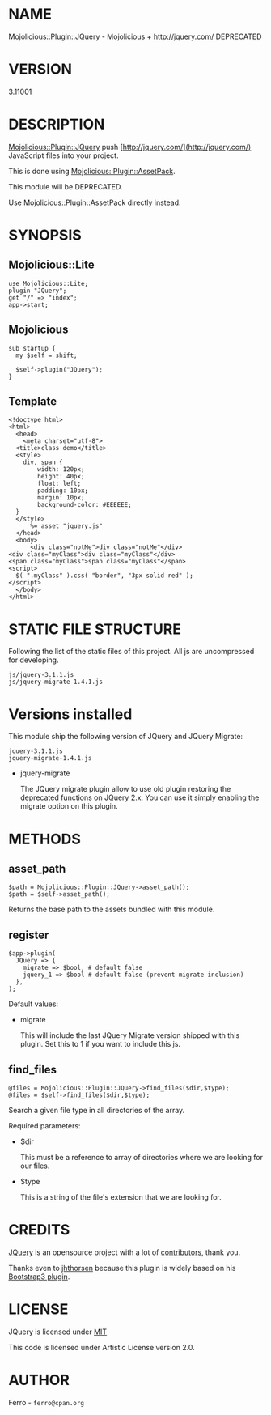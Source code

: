 # NAME

Mojolicious::Plugin::JQuery - Mojolicious + http://jquery.com/ DEPRECATED

# VERSION

3.11001

# DESCRIPTION

[Mojolicious::Plugin::JQuery](https://metacpan.org/pod/Mojolicious::Plugin::JQuery) push [http://jquery.com/](http://jquery.com/)
JavaScript files into your project.

This is done using [Mojolicious::Plugin::AssetPack](https://metacpan.org/pod/Mojolicious::Plugin::AssetPack).

This module will be DEPRECATED.

Use Mojolicious::Plugin::AssetPack directly instead.

# SYNOPSIS

## Mojolicious::Lite

    use Mojolicious::Lite;
    plugin "JQuery";
    get "/" => "index";
    app->start;

## Mojolicious

    sub startup {
      my $self = shift;

      $self->plugin("JQuery");
    }

## Template

    <!doctype html>
    <html>
      <head>
        <meta charset="utf-8">
      <title>class demo</title>
      <style>
        div, span {
            width: 120px;
            height: 40px;
            float: left;
            padding: 10px;
            margin: 10px;
            background-color: #EEEEEE;
      }
      </style>
          %= asset "jquery.js"
      </head>
      <body>
          <div class="notMe">div class="notMe"</div>
    <div class="myClass">div class="myClass"</div>
    <span class="myClass">span class="myClass"</span>
    <script>
      $( ".myClass" ).css( "border", "3px solid red" );
    </script>
      </body>
    </html>

# STATIC FILE STRUCTURE

Following the list of the static files of this project. All js are uncompressed
for developing.

    js/jquery-3.1.1.js
    js/jquery-migrate-1.4.1.js

# Versions installed

This module ship the following version of JQuery and JQuery Migrate:

    jquery-3.1.1.js
    jquery-migrate-1.4.1.js

- jquery-migrate

    The JQuery migrate plugin allow to use old plugin restoring the deprecated functions
    on JQuery 2.x. You can use it simply enabling the migrate option on this plugin.

# METHODS

## asset\_path

    $path = Mojolicious::Plugin::JQuery->asset_path();
    $path = $self->asset_path();

Returns the base path to the assets bundled with this module.

## register

    $app->plugin(
      JQuery => {
        migrate => $bool, # default false
        jquery_1 => $bool # default false (prevent migrate inclusion)
      },
    );

Default values:

- migrate

    This will include the last JQuery Migrate version shipped with this plugin.
    Set this to 1 if you want to include this js.

## find\_files

    @files = Mojolicious::Plugin::JQuery->find_files($dir,$type);
    @files = $self->find_files($dir,$type);

Search a given file type in all directories of the array.

Required parameters: 

- $dir

    This must be a reference to array of directories where we are looking for
    our files.

- $type

    This is a string of the file's extension that we are looking for.

# CREDITS

[JQuery](https://github.com/jquery/jquery) is an opensource project with
a lot of [contributors](https://github.com/jquery/jquery/graphs/contributors), thank you.

Thanks even to [jhthorsen](https://github.com/jhthorsen) because this plugin is widely based
on his [Bootstrap3 plugin](https://github.com/jhthorsen/mojolicious-plugin-bootstrap3).

# LICENSE

JQuery is licensed under [MIT](https://github.com/jquery/jquery/blob/master/LICENSE.txt)

This code is licensed under Artistic License version 2.0.

# AUTHOR

Ferro - `ferro@cpan.org`
